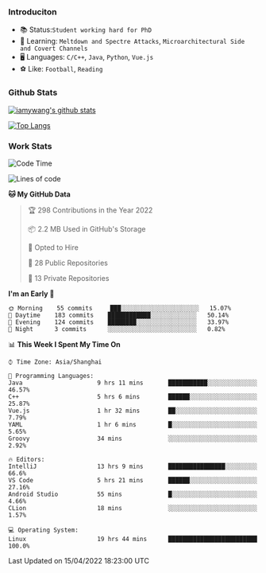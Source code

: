### Introduciton

- 📚 Status:`Student working hard for PhD`
- 🔎 Learning: `Meltdown and Spectre Attacks`, `Microarchitectural Side and Covert Channels`
- 🖥️ Languages: `C/C++`, `Java`, `Python`, `Vue.js`
- ⚽ Like: `Football`, `Reading`

### Github Stats

[![iamywang's github stats](https://github-readme-stats.vercel.app/api?username=iamywang&count_private=true&show_icons=true)]()

[![Top Langs](https://github-readme-stats.vercel.app/api/top-langs/?username=iamywang&layout=compact)]()

### Work Stats

<!--START_SECTION:waka-->
![Code Time](http://img.shields.io/badge/Code%20Time-272%20hrs%202%20mins-blue)

![Lines of code](https://img.shields.io/badge/From%20Hello%20World%20I%27ve%20Written-523%20Thousand%20lines%20of%20code-blue)

**🐱 My GitHub Data** 

> 🏆 298 Contributions in the Year 2022
 > 
> 📦 2.2 MB Used in GitHub's Storage 
 > 
> 💼 Opted to Hire
 > 
> 📜 28 Public Repositories 
 > 
> 🔑 13 Private Repositories  
 > 
**I'm an Early 🐤** 

```text
🌞 Morning    55 commits     ███░░░░░░░░░░░░░░░░░░░░░░   15.07% 
🌆 Daytime    183 commits    ████████████░░░░░░░░░░░░░   50.14% 
🌃 Evening    124 commits    ████████░░░░░░░░░░░░░░░░░   33.97% 
🌙 Night      3 commits      ░░░░░░░░░░░░░░░░░░░░░░░░░   0.82%

```


📊 **This Week I Spent My Time On** 

```text
⌚︎ Time Zone: Asia/Shanghai

💬 Programming Languages: 
Java                     9 hrs 11 mins       ███████████░░░░░░░░░░░░░░   46.57% 
C++                      5 hrs 6 mins        ██████░░░░░░░░░░░░░░░░░░░   25.87% 
Vue.js                   1 hr 32 mins        ██░░░░░░░░░░░░░░░░░░░░░░░   7.79% 
YAML                     1 hr 6 mins         █░░░░░░░░░░░░░░░░░░░░░░░░   5.65% 
Groovy                   34 mins             ░░░░░░░░░░░░░░░░░░░░░░░░░   2.92%

🔥 Editors: 
IntelliJ                 13 hrs 9 mins       ████████████████░░░░░░░░░   66.6% 
VS Code                  5 hrs 21 mins       ██████░░░░░░░░░░░░░░░░░░░   27.16% 
Android Studio           55 mins             █░░░░░░░░░░░░░░░░░░░░░░░░   4.66% 
CLion                    18 mins             ░░░░░░░░░░░░░░░░░░░░░░░░░   1.57%

💻 Operating System: 
Linux                    19 hrs 44 mins      █████████████████████████   100.0%

```


 Last Updated on 15/04/2022 18:23:00 UTC
<!--END_SECTION:waka-->
